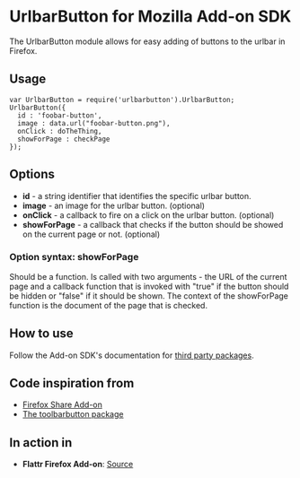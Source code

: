 UrlbarButton for Mozilla Add-on SDK
=======

The UrlbarButton module allows for easy adding of buttons to the urlbar in Firefox.

## Usage

    var UrlbarButton = require('urlbarbutton').UrlbarButton;
    UrlbarButton({
      id : 'foobar-button',
      image : data.url("foobar-button.png"),
      onClick : doTheThing,
      showForPage : checkPage
    });

## Options

* **id** - a string identifier that identifies the specific urlbar button.
* **image** - an image for the urlbar button. (optional)
* **onClick** - a callback to fire on a click on the urlbar button. (optional)
* **showForPage** - a callback that checks if the button should be showed on the current page or not. (optional)

### Option syntax: showForPage

Should be a function. Is called with two arguments - the URL of the current page and a callback function that is invoked with "true" if the button should be hidden or "false" if it should be shown. The context of the showForPage function is the document of the page that is checked.

## How to use

Follow the Add-on SDK's documentation for [third party packages](https://addons.mozilla.org/en-US/developers/docs/sdk/1.4/dev-guide/addon-development/third-party-packages.html).

## Code inspiration from

* [Firefox Share Add-on](https://github.com/mozilla/fx-share-addon)
* [The toolbarbutton package](https://github.com/voldsoftware/toolbarbutton-jplib)

## In action in

* **Flattr Firefox Add-on**: [Source](https://github.com/flattr/fx-flattr-addon)
